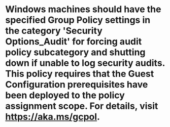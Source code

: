 # Windows machines should have the specified Group Policy settings in the category 'Security Options_Audit' for forcing audit policy subcategory and shutting down if unable to log security audits. This policy requires that the Guest Configuration prerequisites have been deployed to the policy assignment scope. For details, visit https://aka.ms/gcpol.
